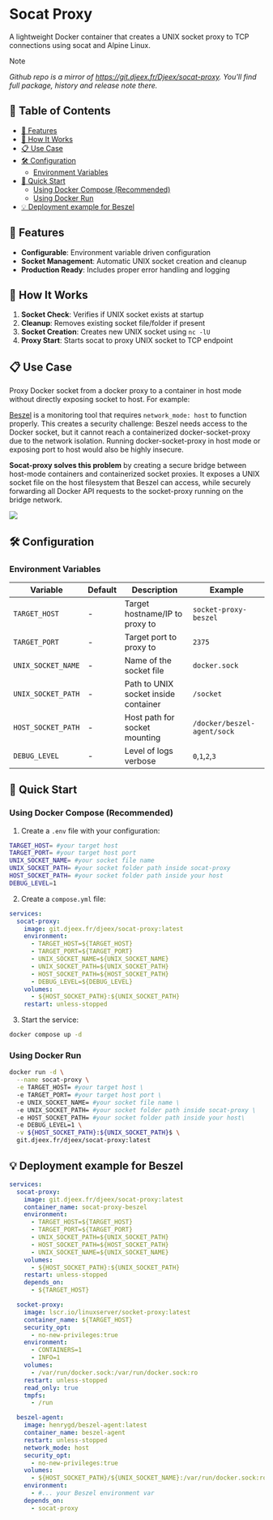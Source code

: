 # Socat Proxy

A lightweight Docker container that creates a UNIX socket proxy to TCP connections using socat and Alpine Linux.

> [!NOTE]
>_Github repo is a mirror of https://git.djeex.fr/Djeex/socat-proxy. You'll find full package, history and release note there._

## 📑 Table of Contents

- [🚀 Features](#-features)
- [🔧 How It Works](#-how-it-works)
- [📋 Use Case](#-use-case)
- [🛠️ Configuration](#️-configuration)
  - [Environment Variables](#environment-variables)
- [🚢 Quick Start](#-quick-start)
  - [Using Docker Compose (Recommended)](#using-docker-compose-recommended)
  - [Using Docker Run](#using-docker-run)
- [💡 Deployment example for Beszel](#-example-secure-docker-socket-access-for-host-mode-containers)

## 🚀 Features

- **Configurable**: Environment variable driven configuration
- **Socket Management**: Automatic UNIX socket creation and cleanup
- **Production Ready**: Includes proper error handling and logging

## 🔧 How It Works

1. **Socket Check**: Verifies if UNIX socket exists at startup
2. **Cleanup**: Removes existing socket file/folder if present
3. **Socket Creation**: Creates new UNIX socket using `nc -lU`
4. **Proxy Start**: Starts socat to proxy UNIX socket to TCP endpoint

## 📋 Use Case

Proxy Docker socket from a docker proxy to a container in host mode without directly exposing socket to host. For example:

[Beszel](https://beszel.dev/) is a monitoring tool that requires `network_mode: host` to function properly. This creates a security challenge: Beszel needs access to the Docker socket, but it cannot reach a containerized docker-socket-proxy due to the network isolation. Running docker-socket-proxy in host mode or exposing port to host would also be highly insecure.

**Socat-proxy solves this problem** by creating a secure bridge between host-mode containers and containerized socket proxies. It exposes a UNIX socket file on the host filesystem that Beszel can access, while securely forwarding all Docker API requests to the socket-proxy running on the bridge network.

![](https://git.djeex.fr/Djeex/socat-proxy/raw/branch/main/illustration/socat-proxy.svg)

## 🛠️ Configuration

### Environment Variables

| Variable | Default | Description | Example |
|----------|---------|-------------|---------|
| `TARGET_HOST` | - | Target hostname/IP to proxy to | `socket-proxy-beszel` |
| `TARGET_PORT` | - | Target port to proxy to | `2375` |
| `UNIX_SOCKET_NAME` | - | Name of the socket file | `docker.sock` |
| `UNIX_SOCKET_PATH` | - | Path to UNIX socket inside container | `/socket` |
| `HOST_SOCKET_PATH` | - | Host path for socket mounting | `/docker/beszel-agent/sock` |
| `DEBUG_LEVEL` | - | Level of logs verbose | `0`,`1`,`2`,`3`  |

## 🚢 Quick Start

### Using Docker Compose (Recommended)

1. Create a `.env` file with your configuration:
```bash
TARGET_HOST= #your target host
TARGET_PORT= #your target host port
UNIX_SOCKET_NAME= #your socket file name
UNIX_SOCKET_PATH= #your socket folder path inside socat-proxy
HOST_SOCKET_PATH= #your socket folder path inside your host
DEBUG_LEVEL=1
```

2. Create a `compose.yml` file:
```yaml
services:
  socat-proxy:
    image: git.djeex.fr/djeex/socat-proxy:latest
    environment:
      - TARGET_HOST=${TARGET_HOST}
      - TARGET_PORT=${TARGET_PORT}
      - UNIX_SOCKET_NAME=${UNIX_SOCKET_NAME}
      - UNIX_SOCKET_PATH=${UNIX_SOCKET_PATH}
      - HOST_SOCKET_PATH=${HOST_SOCKET_PATH}
      - DEBUG_LEVEL=${DEBUG_LEVEL}
    volumes:
      - ${HOST_SOCKET_PATH}:${UNIX_SOCKET_PATH}
    restart: unless-stopped
```

3. Start the service:
```bash
docker compose up -d
```

### Using Docker Run

```bash
docker run -d \
  --name socat-proxy \
  -e TARGET_HOST= #your target host \
  -e TARGET_PORT= #your target host port \
  -e UNIX_SOCKET_NAME= #your socket file name \
  -e UNIX_SOCKET_PATH= #your socket folder path inside socat-proxy \
  -e HOST_SOCKET_PATH= #your socket folder path inside your host\
  -e DEBUG_LEVEL=1 \
  -v ${HOST_SOCKET_PATH}:${UNIX_SOCKET_PATH}$ \
  git.djeex.fr/djeex/socat-proxy:latest
```


## 💡 Deployment example for Beszel

```yaml
services:
  socat-proxy:
    image: git.djeex.fr/djeex/socat-proxy:latest
    container_name: socat-proxy-beszel
    environment:
      - TARGET_HOST=${TARGET_HOST}
      - TARGET_PORT=${TARGET_PORT}
      - UNIX_SOCKET_PATH=${UNIX_SOCKET_PATH}
      - HOST_SOCKET_PATH=${HOST_SOCKET_PATH}
      - UNIX_SOCKET_NAME=${UNIX_SOCKET_NAME}
    volumes:
      - ${HOST_SOCKET_PATH}:${UNIX_SOCKET_PATH}
    restart: unless-stopped
    depends_on:
      - ${TARGET_HOST}

  socket-proxy:
    image: lscr.io/linuxserver/socket-proxy:latest
    container_name: ${TARGET_HOST}
    security_opt:
      - no-new-privileges:true
    environment:
      - CONTAINERS=1
      - INFO=1
    volumes:
      - /var/run/docker.sock:/var/run/docker.sock:ro
    restart: unless-stopped
    read_only: true
    tmpfs:
      - /run

  beszel-agent:
    image: henrygd/beszel-agent:latest
    container_name: beszel-agent
    restart: unless-stopped
    network_mode: host
    security_opt:
      - no-new-privileges:true
    volumes:
      - ${HOST_SOCKET_PATH}/${UNIX_SOCKET_NAME}:/var/run/docker.sock:ro
    environment:
      - #... your Beszel environment var 
    depends_on:
      - socat-proxy
```

